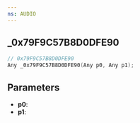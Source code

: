 ```yaml
---
ns: AUDIO
---
```

## _0x79F9C57B8D0DFE90

```c
// 0x79F9C57B8D0DFE90
Any _0x79F9C57B8D0DFE90(Any p0, Any p1);
```

## Parameters
* **p0**:
* **p1**:
